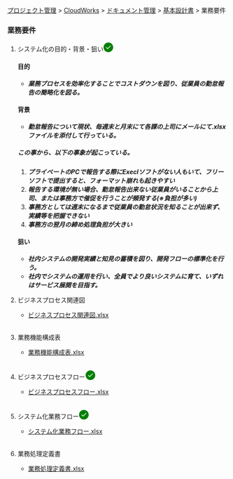 [プロジェクト管理](../../../../index.html) > [CloudWorks](../../../index.html) > [ドキュメント管理](../../index.html) > [基本設計書](../index.html) > 業務要件

### 業務要件

1. システム化の目的・背景・狙い<svg width="24" height="24" viewBox="0 0 24 24" fill="currentColor" style="display: inline-block;vertical-align: text-bottom;color: green;"><path fill-rule="evenodd" d="M1 12C1 5.925 5.925 1 12 1s11 4.925 11 11-4.925 11-11 11S1 18.075 1 12zm16.28-2.72a.75.75 0 00-1.06-1.06l-5.97 5.97-2.47-2.47a.75.75 0 00-1.06 1.06l3 3a.75.75 0 001.06 0l6.5-6.5z"></path></svg><br>

   #### 目的

   - **_業務プロセスを効率化することでコストダウンを図り、従業員の勤怠報告の簡略化を図る。_**<br>

   #### 背景

      - **_勤怠報告について現状、毎週末と月末にて各課の上司にメールにて.xlsxファイルを添付して行っている。_**<br>

   ##### この事から、以下の事象が起こっている。

     1. ***プライベートのPCで報告する際にExeclソフトがない人もいて、フリーソフトで提出すると、フォーマット崩れも起きやすい***<br>
     2. ***報告する環境が無い場合、勤怠報告出来ない従業員がいることから上司、または事務方で催促を行うことが頻発する(※負担が多い)***<br>
     3. ***事務方としては週末になるまで従業員の勤怠状況を知ることが出来ず、実績等を把握できない***<br>
     4. ***事務方の翌月の締め処理負担が大きい***<br>

   #### 狙い

   - **_社内システムの開発実績と知見の蓄積を図り、開発フローの標準化を行う。_**<br>
   - **_社内でシステムの運用を行い、全員でより良いシステムに育て、いずれはサービス展開を目指す。_**<br>

2. ビジネスプロセス関連図<br>
   * [ビジネスプロセス関連図.xlsx](./ビジネスプロセス関連図.xlsx)<br><br>

3. 業務機能構成表<br>
   * [業務機能構成表.xlsx](./業務機能構成表.xlsx)<br><br>

4. ビジネスプロセスフロー<svg width="24" height="24" viewBox="0 0 24 24" fill="currentColor" style="display: inline-block;vertical-align: text-bottom;color: green;"><path fill-rule="evenodd" d="M1 12C1 5.925 5.925 1 12 1s11 4.925 11 11-4.925 11-11 11S1 18.075 1 12zm16.28-2.72a.75.75 0 00-1.06-1.06l-5.97 5.97-2.47-2.47a.75.75 0 00-1.06 1.06l3 3a.75.75 0 001.06 0l6.5-6.5z"></path></svg><br>
   * [ビジネスプロセスフロー.xlsx](./ビジネスプロセスフロー.xlsx)<br><br>

5. システム化業務フロー<svg width="24" height="24" viewBox="0 0 24 24" fill="currentColor" style="display: inline-block;vertical-align: text-bottom;color: green;"><path fill-rule="evenodd" d="M1 12C1 5.925 5.925 1 12 1s11 4.925 11 11-4.925 11-11 11S1 18.075 1 12zm16.28-2.72a.75.75 0 00-1.06-1.06l-5.97 5.97-2.47-2.47a.75.75 0 00-1.06 1.06l3 3a.75.75 0 001.06 0l6.5-6.5z"></path></svg><br>
   * [システム化業務フロー.xlsx](./システム化業務フロー.xlsx)<br><br>

6. 業務処理定義書<br>
   * [業務処理定義書.xlsx](./業務処理定義書.xlsx)<br><br>
